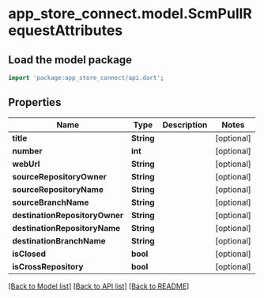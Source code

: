 # app_store_connect.model.ScmPullRequestAttributes

## Load the model package
```dart
import 'package:app_store_connect/api.dart';
```

## Properties
Name | Type | Description | Notes
------------ | ------------- | ------------- | -------------
**title** | **String** |  | [optional] 
**number** | **int** |  | [optional] 
**webUrl** | **String** |  | [optional] 
**sourceRepositoryOwner** | **String** |  | [optional] 
**sourceRepositoryName** | **String** |  | [optional] 
**sourceBranchName** | **String** |  | [optional] 
**destinationRepositoryOwner** | **String** |  | [optional] 
**destinationRepositoryName** | **String** |  | [optional] 
**destinationBranchName** | **String** |  | [optional] 
**isClosed** | **bool** |  | [optional] 
**isCrossRepository** | **bool** |  | [optional] 

[[Back to Model list]](../README.md#documentation-for-models) [[Back to API list]](../README.md#documentation-for-api-endpoints) [[Back to README]](../README.md)



